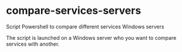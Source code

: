 # compare-services-servers
Script Powershell to compare different services Windows servers

The script is launched on a Windows server who you want to compare services with another.
